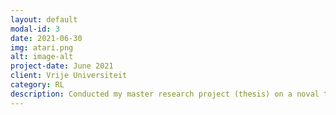 ```yaml
---
layout: default
modal-id: 3
date: 2021-06-30
img: atari.png
alt: image-alt
project-date: June 2021
client: Vrije Universiteit
category: RL
description: Conducted my master research project (thesis) on a noval transfer learning approach for model-based reinforcement learning agents. (NeurIPS 2021 workshop; https://arxiv.org/abs/2111.11525) 
---
```

